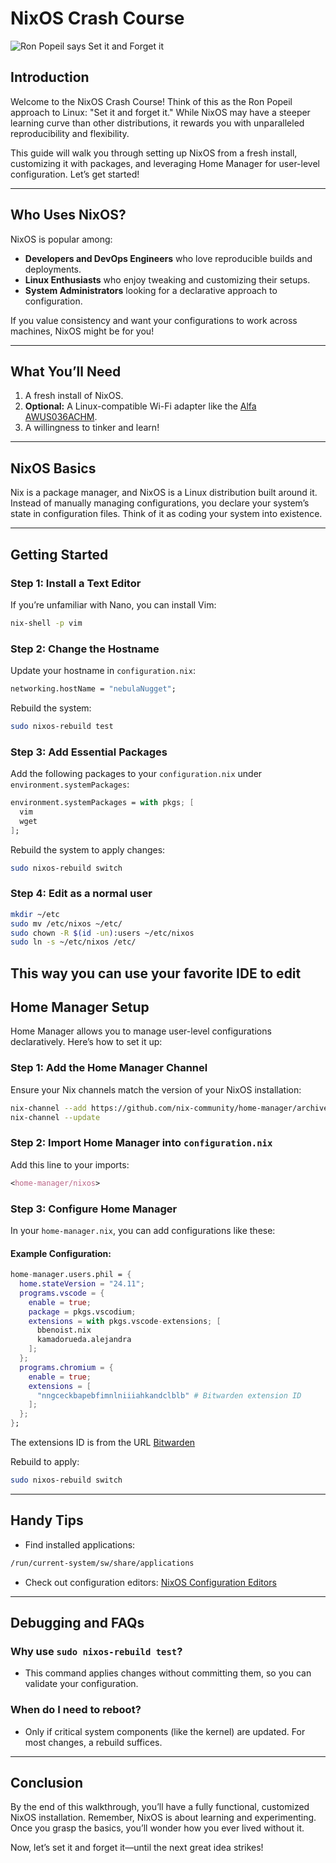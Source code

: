 # NixOS Crash Course
![Ron Popeil says Set it and Forget it](https://substackcdn.com/image/fetch/f_auto,q_auto:good,fl_progressive:steep/https%3A%2F%2Fbucketeer-e05bbc84-baa3-437e-9518-adb32be77984.s3.amazonaws.com%2Fpublic%2Fimages%2F33d6e1a2-8b3a-41f0-9430-2758dec0a401_387x405.jpeg)

## Introduction
Welcome to the NixOS Crash Course! Think of this as the Ron Popeil approach to Linux: "Set it and forget it." While NixOS may have a steeper learning curve than other distributions, it rewards you with unparalleled reproducibility and flexibility.

This guide will walk you through setting up NixOS from a fresh install, customizing it with packages, and leveraging Home Manager for user-level configuration. Let’s get started!

---

## Who Uses NixOS?
NixOS is popular among:
- **Developers and DevOps Engineers** who love reproducible builds and deployments.
- **Linux Enthusiasts** who enjoy tweaking and customizing their setups.
- **System Administrators** looking for a declarative approach to configuration.

If you value consistency and want your configurations to work across machines, NixOS might be for you!

---

## What You’ll Need
1. A fresh install of NixOS.
2. **Optional:** A Linux-compatible Wi-Fi adapter like the [Alfa AWUS036ACHM](https://www.amazon.com/AWUS036ACHM-802-11ac-Range-Boost-Adapter/dp/B08SJBV1N3).
3. A willingness to tinker and learn!

---

## NixOS Basics
Nix is a package manager, and NixOS is a Linux distribution built around it. Instead of manually managing configurations, you declare your system’s state in configuration files. Think of it as coding your system into existence.

---

## Getting Started

### Step 1: Install a Text Editor
If you’re unfamiliar with Nano, you can install Vim:
```bash
nix-shell -p vim
```

### Step 2: Change the Hostname
Update your hostname in `configuration.nix`:
```nix
networking.hostName = "nebulaNugget";
```

Rebuild the system:
```bash
sudo nixos-rebuild test
```

### Step 3: Add Essential Packages
Add the following packages to your `configuration.nix` under `environment.systemPackages`:
```nix
environment.systemPackages = with pkgs; [
  vim
  wget
];
```
Rebuild the system to apply changes:
```bash
sudo nixos-rebuild switch
```

### Step 4: Edit as a normal user
```bash
mkdir ~/etc
sudo mv /etc/nixos ~/etc/
sudo chown -R $(id -un):users ~/etc/nixos
sudo ln -s ~/etc/nixos /etc/
```

This way you can use your favorite IDE to edit
---

## Home Manager Setup
Home Manager allows you to manage user-level configurations declaratively. Here’s how to set it up:

### Step 1: Add the Home Manager Channel
Ensure your Nix channels match the version of your NixOS installation:
```bash
nix-channel --add https://github.com/nix-community/home-manager/archive/release-24.11.tar.gz home-manager
nix-channel --update
```

### Step 2: Import Home Manager into `configuration.nix`
Add this line to your imports:
```nix
<home-manager/nixos>
```

### Step 3: Configure Home Manager
In your `home-manager.nix`, you can add configurations like these:

#### Example Configuration:
```nix
home-manager.users.phil = {
  home.stateVersion = "24.11";
  programs.vscode = {
    enable = true;
    package = pkgs.vscodium;
    extensions = with pkgs.vscode-extensions; [
      bbenoist.nix
      kamadorueda.alejandra
    ];
  };
  programs.chromium = {
    enable = true;
    extensions = [
      "nngceckbapebfimnlniiiahkandclblb" # Bitwarden extension ID
    ];
  };
};
```
The extensions ID is from the URL [Bitwarden](https://chromewebstore.google.com/detail/bitwarden-password-manage/nngceckbapebfimnlniiiahkandclblb)

Rebuild to apply:
```bash
sudo nixos-rebuild switch
```

---

## Handy Tips
- Find installed applications:
```bash
/run/current-system/sw/share/applications
```
- Check out configuration editors:
[NixOS Configuration Editors](https://nixos.wiki/wiki/NixOS_configuration_editors)

---

## Debugging and FAQs
### Why use `sudo nixos-rebuild test`?
- This command applies changes without committing them, so you can validate your configuration.

### When do I need to reboot?
- Only if critical system components (like the kernel) are updated. For most changes, a rebuild suffices.

---

## Conclusion
By the end of this walkthrough, you’ll have a fully functional, customized NixOS installation. Remember, NixOS is about learning and experimenting. Once you grasp the basics, you’ll wonder how you ever lived without it.

Now, let’s set it and forget it—until the next great idea strikes!
